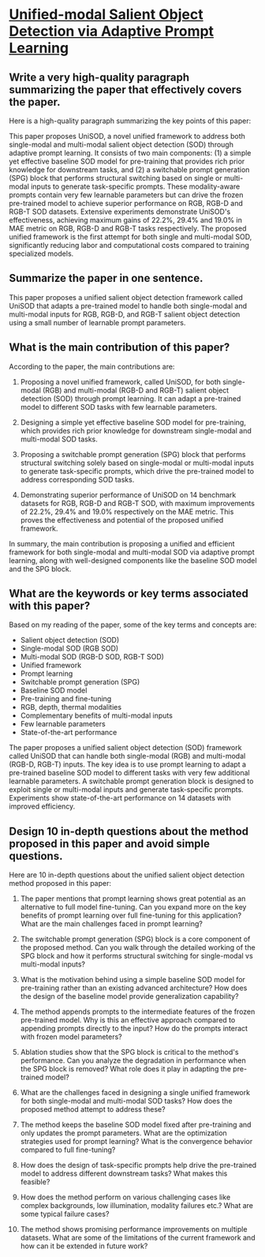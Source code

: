 # [Unified-modal Salient Object Detection via Adaptive Prompt Learning](https://arxiv.org/abs/2311.16835)

## Write a very high-quality paragraph summarizing the paper that effectively covers the paper.

 Here is a high-quality paragraph summarizing the key points of this paper:

This paper proposes UniSOD, a novel unified framework to address both single-modal and multi-modal salient object detection (SOD) through adaptive prompt learning. It consists of two main components: (1) a simple yet effective baseline SOD model for pre-training that provides rich prior knowledge for downstream tasks, and (2) a switchable prompt generation (SPG) block that performs structural switching based on single or multi-modal inputs to generate task-specific prompts. These modality-aware prompts contain very few learnable parameters but can drive the frozen pre-trained model to achieve superior performance on RGB, RGB-D and RGB-T SOD datasets. Extensive experiments demonstrate UniSOD's effectiveness, achieving maximum gains of 22.2%, 29.4% and 19.0% in MAE metric on RGB, RGB-D and RGB-T tasks respectively. The proposed unified framework is the first attempt for both single and multi-modal SOD, significantly reducing labor and computational costs compared to training specialized models.


## Summarize the paper in one sentence.

 This paper proposes a unified salient object detection framework called UniSOD that adapts a pre-trained model to handle both single-modal and multi-modal inputs for RGB, RGB-D, and RGB-T salient object detection using a small number of learnable prompt parameters.


## What is the main contribution of this paper?

 According to the paper, the main contributions are:

1) Proposing a novel unified framework, called UniSOD, for both single-modal (RGB) and multi-modal (RGB-D and RGB-T) salient object detection (SOD) through prompt learning. It can adapt a pre-trained model to different SOD tasks with few learnable parameters.

2) Designing a simple yet effective baseline SOD model for pre-training, which provides rich prior knowledge for downstream single-modal and multi-modal SOD tasks. 

3) Proposing a switchable prompt generation (SPG) block that performs structural switching solely based on single-modal or multi-modal inputs to generate task-specific prompts, which drive the pre-trained model to address corresponding SOD tasks.

4) Demonstrating superior performance of UniSOD on 14 benchmark datasets for RGB, RGB-D and RGB-T SOD, with maximum improvements of 22.2%, 29.4% and 19.0% respectively on the MAE metric. This proves the effectiveness and potential of the proposed unified framework.

In summary, the main contribution is proposing a unified and efficient framework for both single-modal and multi-modal SOD via adaptive prompt learning, along with well-designed components like the baseline SOD model and the SPG block.


## What are the keywords or key terms associated with this paper?

 Based on my reading of the paper, some of the key terms and concepts are:

- Salient object detection (SOD) 
- Single-modal SOD (RGB SOD)
- Multi-modal SOD (RGB-D SOD, RGB-T SOD)
- Unified framework
- Prompt learning
- Switchable prompt generation (SPG)
- Baseline SOD model
- Pre-training and fine-tuning
- RGB, depth, thermal modalities
- Complementary benefits of multi-modal inputs
- Few learnable parameters
- State-of-the-art performance

The paper proposes a unified salient object detection (SOD) framework called UniSOD that can handle both single-modal (RGB) and multi-modal (RGB-D, RGB-T) inputs. The key idea is to use prompt learning to adapt a pre-trained baseline SOD model to different tasks with very few additional learnable parameters. A switchable prompt generation block is designed to exploit single or multi-modal inputs and generate task-specific prompts. Experiments show state-of-the-art performance on 14 datasets with improved efficiency.


## Design 10 in-depth questions about the method proposed in this paper and avoid simple questions.

 Here are 10 in-depth questions about the unified salient object detection method proposed in this paper:

1. The paper mentions that prompt learning shows great potential as an alternative to full model fine-tuning. Can you expand more on the key benefits of prompt learning over full fine-tuning for this application? What are the main challenges faced in prompt learning?

2. The switchable prompt generation (SPG) block is a core component of the proposed method. Can you walk through the detailed working of the SPG block and how it performs structural switching for single-modal vs multi-modal inputs? 

3. What is the motivation behind using a simple baseline SOD model for pre-training rather than an existing advanced architecture? How does the design of the baseline model provide generalization capability?

4. The method appends prompts to the intermediate features of the frozen pre-trained model. Why is this an effective approach compared to appending prompts directly to the input? How do the prompts interact with frozen model parameters?

5. Ablation studies show that the SPG block is critical to the method's performance. Can you analyze the degradation in performance when the SPG block is removed? What role does it play in adapting the pre-trained model?

6. What are the challenges faced in designing a single unified framework for both single-modal and multi-modal SOD tasks? How does the proposed method attempt to address these?

7. The method keeps the baseline SOD model fixed after pre-training and only updates the prompt parameters. What are the optimization strategies used for prompt learning? What is the convergence behavior compared to full fine-tuning?

8. How does the design of task-specific prompts help drive the pre-trained model to address different downstream tasks? What makes this feasible?

9. How does the method perform on various challenging cases like complex backgrounds, low illumination, modality failures etc.? What are some typical failure cases?

10. The method shows promising performance improvements on multiple datasets. What are some of the limitations of the current framework and how can it be extended in future work?
